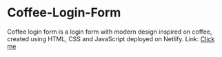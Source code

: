 # Coffee-Login-Form

Coffee login form is a login form with modern design inspired on coffee, created using HTML, CSS and JavaScript deployed on Netlify.
Link: [Click me](https://coffeelogin.netlify.app/)
